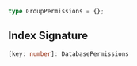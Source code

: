 ```ts
type GroupPermissions = {};
```

## Index Signature

```ts
[key: number]: DatabasePermissions
```
